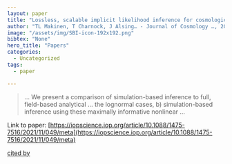 ```yaml
---
layout: paper
title: "Lossless, scalable implicit likelihood inference for cosmological fields"
author: "TL Makinen, T Charnock, J Alsing… - Journal of Cosmology …, 2021 - iopscience.iop.org"
image: "/assets/img/SBI-icon-192x192.png"
bibtex: "None"
hero_title: "Papers"
categories:
  - Uncategorized
tags:
  - paper

---
```

>… We present a comparison of simulation-based inference to full, field-based analytical … the lognormal cases, b) simulation-based inference using these maximally informative nonlinear …

Link to paper: [https://iopscience.iop.org/article/10.1088/1475-7516/2021/11/049/meta](https://iopscience.iop.org/article/10.1088/1475-7516/2021/11/049/meta)

[cited by](https://scholar.google.com/scholar?cites=3661398531957397969&as_sdt=2005&sciodt=0,5&hl=en&num=20)
